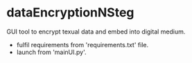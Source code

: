 # dataEncryptionNSteg
GUI tool to encrypt texual data and embed into digital medium.

* fulfil requirements from 'requirements.txt' file.
* launch from 'mainUI.py'.

